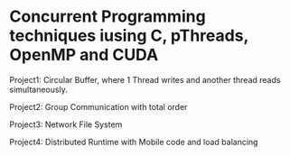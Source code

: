 # Concurrent Programming techniques iusing C, pThreads, OpenMP and CUDA



Project1: Circular Buffer, where 1 Thread writes and another thread reads simultaneously.

Project2: Group Communication with total order

Project3: Network File System

Project4: Distributed Runtime with Mobile code and load balancing


